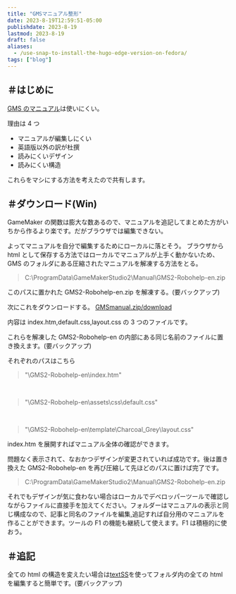 ```yaml
---
title: "GMSマニュアル整形"
date: 2023-8-19T12:59:51-05:00
publishdate: 2023-8-19
lastmod: 2023-8-19
draft: false
aliases:
  - /use-snap-to-install-the-hugo-edge-version-on-fedora/
tags: ["blog"]
---
```

## ＃はじめに

<a href="https://manual.yoyogames.com/">GMS のマニュアル</a>は使いにくい。

理由は 4 つ

<ul>
<li>マニュアルが編集しにくい</li>
<li>英語版以外の訳が杜撰</li>
<li>読みにくいデザイン</li>
<li>読みにくい構造</li>
</ul>

これらをマシにする方法を考えたので共有します。

## ＃ダウンロード(Win)

GameMaker の関数は膨大な数あるので、マニュアルを追記してまとめた方がいちから作るより楽です。だがブラウザでは編集できない。

よってマニュアルを自分で編集するためにローカルに落とそう。
ブラウザから html として保存する方法ではローカルでマニュアルが上手く動かないため、GMS のフォルダにある圧縮されたマニュアルを解凍する方法をとる。

<blockquote>C:\ProgramData\GameMakerStudio2\Manual\GMS2-Robohelp-en.zip</blockquote>

このパスに置かれた GMS2-Robohelp-en.zip を解凍する。(要バックアップ)

次にこれをダウンロードする。
<a href="/GMSmanual.zip" download="smple.zip">GMSmanual.zip/download</a>

内容は index.htm,default.css,layout.css の 3 つのファイルです。

これらを解凍した GMS2-Robohelp-en の内部にある同じ名前のファイルに置き換えます。(要バックアップ)

それぞれのパスはこちら

<blockquote>"\GMS2-Robohelp-en\index.htm"</blockquote>
<br>
<blockquote>"\GMS2-Robohelp-en\assets\css\default.css"</blockquote>
<br>
<blockquote>"\GMS2-Robohelp-en\template\Charcoal_Grey\layout.css"</blockquote>

index.htm を展開すればマニュアル全体の確認ができます。

問題なく表示されて、なおかつデザインが変更されていれば成功です。後は置き換えた GMS2-Robohelp-en を再び圧縮して先ほどのパスに置けば完了です。<blockquote>C:\ProgramData\GameMakerStudio2\Manual\GMS2-Robohelp-en.zip</blockquote>

それでもデザインが気に食わない場合はローカルでデべロッパーツールで確認しながらファイルに直接手を加えてください。フォルダーはマニュアルの表示と同じ構成なので、記事と同名のファイルを編集,追記すれば自分用のマニュアルを作ることができます。ツールの F1 の機能も継続して使えます。F1 は積極的に使おう。

## ＃追記

全ての html の構造を変えたい場合は<a href="https://textss.sakura.ne.jp/download.html">textSS</a>を使ってフォルダ内の全ての html を編集すると簡単です。(要バックアップ)

